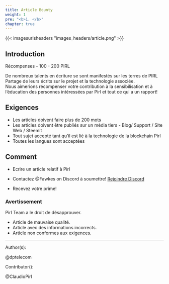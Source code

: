 ```yaml
---
title: Article Bounty
weight: 1
pre: "<b>1. </b>"
chapter: true
---
```


{{< imagesurlsheaders "images_headers/article.png" >}}


## Introduction


Récompenses - 100 - 200 PIRL  

De nombreux talents en écriture se sont manifestés sur les terres de PIRL  
Partage de leurs écrits sur le projet et la technologie associée.  
Nous aimerions récompenser votre contribution à la sensibilisation et à l’éducation des personnes intéressées par Pirl et tout ce qui a un rapport!


## Exigences


- Les articles doivent faire plus de 200 mots
- Les articles doivent être publiés sur un média tiers - Blog/ Support / Site Web / Steemit
- Tout sujet accepté tant qu’il est lié à la technologie de la blockchain Pirl
- Toutes les langues sont acceptées

## Comment


- Ecrire un article relatif à Pirl

- Contactez @Fawkes on Discord à soumettre! [Rejoindre Discord](https://discord.gg/3WXkUt9)

- Recevez votre prime!

### Avertissement


Pirl Team a le droit de désapprouver.

- Article de mauvaise qualité.
- Article avec des informations incorrects.
- Article non conformes aux exigences.


---
Author(s):


@dptelecom


Contributor():


@ClaudioPirl
